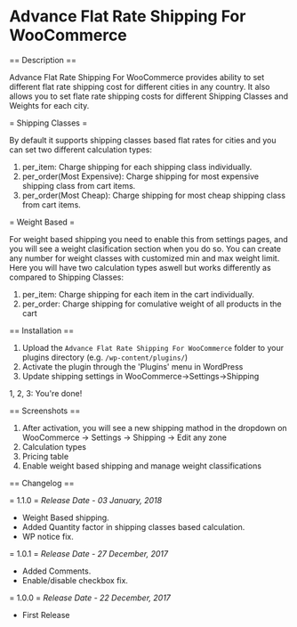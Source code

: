 # Advance Flat Rate Shipping For WooCommerce
== Description ==

Advance Flat Rate Shipping For WooCommerce provides ability to set different flat rate shipping cost for different cities in any country. It also allows you to set flate rate shipping costs for different Shipping Classes and Weights for each city.  

= Shipping Classes = 

By default it supports shipping classes based flat rates for cities and you can set two different calculation types:

1) per_item: Charge shipping for each shipping class individually.
2) per_order(Most Expensive): Charge shipping for most expensive shipping class from cart items.
3) per_order(Most Cheap): Charge shipping for most cheap shipping class from cart items.

= Weight Based =

For weight based shipping you need to enable this from settings pages, and you will see a weight clasification section when you do so. You can create any number for weight classes with customized min and max weight limit. Here you will have two calculation types aswell but works differently as compared to Shipping Classes:

1) per_item: Charge shipping for each item in the cart individually.
2) per_order: Charge shipping for comulative weight of all products in the cart


== Installation ==

1. Upload the `Advance Flat Rate Shipping For WooCommerce` folder to your plugins directory (e.g. `/wp-content/plugins/`)
2. Activate the plugin through the 'Plugins' menu in WordPress
3. Update shipping settings in WooCommerce->Settings->Shipping

1, 2, 3: You're done!

== Screenshots ==

1. After activation, you will see a new shipping mathod in the dropdown on WooCommerce -> Settings -> Shipping -> Edit any zone
2. Calculation types
3. Pricing table
4. Enable weight based shipping and manage weight classifications 

== Changelog ==

= 1.1.0 =
*Release Date - 03 January, 2018*

* Weight Based shipping.
* Added Quantity factor in shipping classes based calculation.
* WP notice fix.

= 1.0.1 =
*Release Date - 27 December, 2017*

* Added Comments.
* Enable/disable checkbox fix.

= 1.0.0 =
*Release Date - 22 December, 2017*

* First Release

